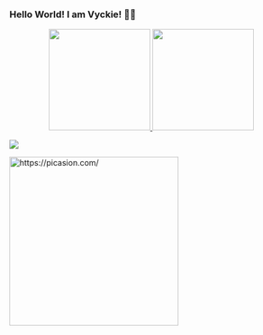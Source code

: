 ### Hello World! I am Vyckie! 👋💖
<div align="center">
  <a href="https://github.com/Vyckie">
  <img height="180em" src="https://github-readme-stats.vercel.app/api?username=vyckie&show_icons=true&theme=dracula&include_all_commits=true&count_private=true"/>
  <img height="180em" src="https://github-readme-stats.vercel.app/api/top-langs/?username=vyckie&layout=compact&langs_count=7&theme=dracula"/>
</div>

  <div>
   
  <a href="https://www.linkedin.com/in/vyckie-s-3b3045211/" target="_blank"><img src="https://img.shields.io/badge/-LinkedIn-%230077B5?style=for-the-badge&logo=linkedin&logoColor=white" target="_blank"></a> 
    
  </div>
  
  <div>
    <a href="https://picasion.com/"><img src="https://i.picasion.com/pic92/e7fcc34af70df0e382d1d1ea8a6eaccf.gif" width="300" height="300" border="0" alt="https://picasion.com/" /></a><br /><a href="https://picasion.com/"></a>
  </div>
<!--
**Vyckie/Vyckie** is a ✨ _special_ ✨ repository because its `README.md` (this file) appears on your GitHub profile.

Here are some ideas to get you started:

- 🔭 I’m currently working on ...
- 🌱 I’m currently learning ...
- 👯 I’m looking to collaborate on ...
- 🤔 I’m looking for help with ...
- 💬 Ask me about ...
- 📫 How to reach me: ...
- 😄 Pronouns: ...
- ⚡ Fun fact: ...
-->
